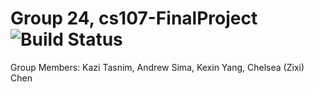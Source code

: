 # Group 24, cs107-FinalProject ![Build Status](https://travis-ci.org/klugjo/hexo-autolinker.svg?branch=master)

Group Members: Kazi Tasnim, Andrew Sima, Kexin Yang, Chelsea (Zixi) Chen
